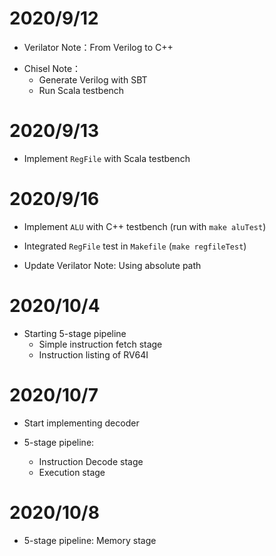 # 2020/9/12

* Verilator Note：From Verilog to C++

- Chisel Note：
    - Generate Verilog with SBT
    - Run Scala testbench 

# 2020/9/13

* Implement `RegFile` with Scala testbench

# 2020/9/16

* Implement `ALU` with C++ testbench (run with `make aluTest`)

* Integrated `RegFile` test in `Makefile` (`make regfileTest`)

- Update Verilator Note: Using absolute path

# 2020/10/4

- Starting 5-stage pipeline
    - Simple instruction fetch stage
    - Instruction listing of RV64I

# 2020/10/7

- Start implementing decoder

- 5-stage pipeline:
    - Instruction Decode stage
    - Execution stage

# 2020/10/8

- 5-stage pipeline: Memory stage